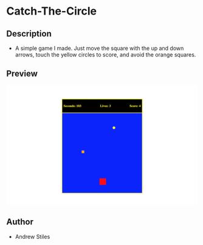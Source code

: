 # Catch-The-Circle

## Description

- A simple game I made.  Just move the square with the up and down arrows, touch the yellow circles to score, and avoid the orange squares.

## Preview

![Preview](https://github.com/andrew129/Catch-The-Circle/blob/master/images/circle.png?raw=true)

## Author

- Andrew Stiles
